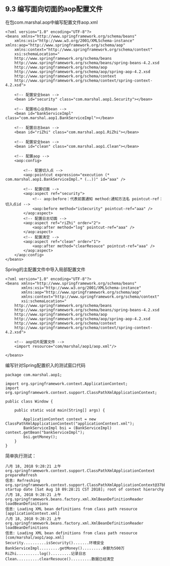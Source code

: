 ## 9.3 编写面向切面的aop配置文件

在包com.marshal.aop中编写配置文件aop.xml

	<?xml version="1.0" encoding="UTF-8"?>
	<beans xmlns="http://www.springframework.org/schema/beans"
		xmlns:xsi="http://www.w3.org/2001/XMLSchema-instance" xmlns:aop="http://www.springframework.org/schema/aop"
		xmlns:context="http://www.springframework.org/schema/context"
		xsi:schemaLocation="
		http://www.springframework.org/schema/beans 
		http://www.springframework.org/schema/beans/spring-beans-4.2.xsd
		http://www.springframework.org/schema/aop 
		http://www.springframework.org/schema/aop/spring-aop-4.2.xsd
		http://www.springframework.org/schema/context 
		http://www.springframework.org/schema/context/spring-context-4.2.xsd">
	
		<!-- 配置安全bean -->
		<bean id="security" class="com.marshal.aop1.Security"></bean>
	
		<!-- 配置核心业务bean -->
		<bean id="bankServiceImpl" class="com.marshal.aop1.BankServiceImpl"></bean>
	
		<!-- 配置日志bean -->
		<bean id="riZhi" class="com.marshal.aop1.RiZhi"></bean>
	
		<!-- 配置安全bean -->
		<bean id="clean" class="com.marshal.aop1.Clean"></bean>
	
		<!-- 配置aop -->
		<aop:config>
		
			<!-- 配置切入点 -->
			<aop:pointcut expression="execution (* com.marshal.aop1.BankServiceImpl.* (..))" id="aaa" />
			
			<!-- 配置切面 -->
			<aop:aspect ref="security">
				<!-- aop:before：代表前置通知 method:通知方法名 pointcut-ref：切入点id -->
				<aop:before method="isSecurity" pointcut-ref="aaa" />
			</aop:aspect>
			<!-- 配置日志切面 -->
			<aop:aspect ref="riZhi" order="2">
				<aop:after method="log" pointcut-ref="aaa" />
			</aop:aspect>
			<!-- 配置清空 -->
			<aop:aspect ref="clean" order="1">
				<aop:after method="clearResouce" pointcut-ref="aaa" />
			</aop:aspect>
		</aop:config>
	</beans>

Spring的主配置文件中导入局部配置文件

	<?xml version="1.0" encoding="UTF-8"?>
	<beans xmlns="http://www.springframework.org/schema/beans"
		   xmlns:xsi="http://www.w3.org/2001/XMLSchema-instance"
		   xmlns:aop="http://www.springframework.org/schema/aop"
		   xmlns:context="http://www.springframework.org/schema/context"
		   xsi:schemaLocation="
		http://www.springframework.org/schema/beans 
		http://www.springframework.org/schema/beans/spring-beans-4.2.xsd
		http://www.springframework.org/schema/aop 
		http://www.springframework.org/schema/aop/spring-aop-4.2.xsd
		http://www.springframework.org/schema/context 
		http://www.springframework.org/schema/context/spring-context-4.2.xsd">
		
		<!-- aop切片配置文件 -->
	    <import resource="com/marshal/aop1/aop.xml"/>
		
	</beans>

编写针对Spring配置织入的测试窗口代码

	package com.marshal.aop1;
	
	import org.springframework.context.ApplicationContext;
	import org.springframework.context.support.ClassPathXmlApplicationContext;
	
	public class Window {
	
	    public static void main(String[] args) {
	
	        ApplicationContext context = new ClassPathXmlApplicationContext("applicationContext.xml");
	        BankServiceImpl bsi = (BankServiceImpl) context.getBean("bankServiceImpl");
	        bsi.getMoney();
	    }
	}

简单执行测试：

	八月 18, 2018 9:28:21 上午 org.springframework.context.support.ClassPathXmlApplicationContext prepareRefresh
	信息: Refreshing org.springframework.context.support.ClassPathXmlApplicationContext@37bba400: startup date [Sat Aug 18 09:28:21 CST 2018]; root of context hierarchy
	八月 18, 2018 9:28:21 上午 org.springframework.beans.factory.xml.XmlBeanDefinitionReader loadBeanDefinitions
	信息: Loading XML bean definitions from class path resource [applicationContext.xml]
	八月 18, 2018 9:28:21 上午 org.springframework.beans.factory.xml.XmlBeanDefinitionReader loadBeanDefinitions
	信息: Loading XML bean definitions from class path resource [com/marshal/aop1/aop.xml]
	Security..........isSecurity().......环境安全
	BankServiceImpl.........getMoney().........余额为500万
	RiZhi..........log().........记录日志
	Clean..........clearResouce().........数据已经清空

